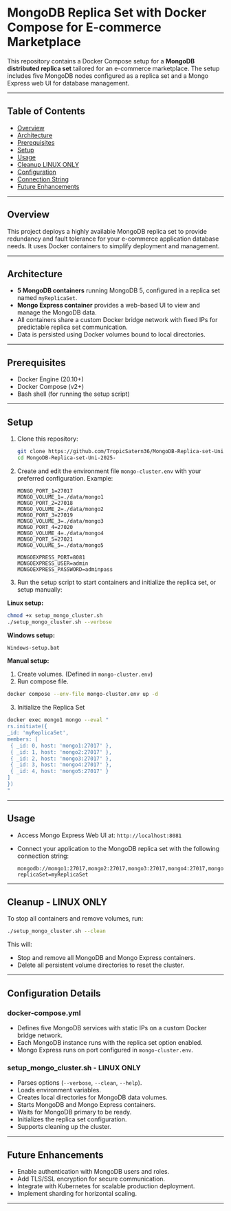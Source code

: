 # MongoDB Replica Set with Docker Compose for E-commerce Marketplace

This repository contains a Docker Compose setup for a **MongoDB distributed replica set** tailored for an e-commerce marketplace. The setup includes five MongoDB nodes configured as a replica set and a Mongo Express web UI for database management.

---

## Table of Contents

- [Overview](#overview)
- [Architecture](#architecture)
- [Prerequisites](#prerequisites)
- [Setup](#setup)
- [Usage](#usage)
- [Cleanup LINUX ONLY](#cleanup---linux-only)
- [Configuration](#configuration-details)
- [Connection String](#usage)
- [Future Enhancements](#future-enhancements)

---

## Overview

This project deploys a highly available MongoDB replica set to provide redundancy and fault tolerance for your e-commerce application database needs. It uses Docker containers to simplify deployment and management.

---

## Architecture

- **5 MongoDB containers** running MongoDB 5, configured in a replica set named `myReplicaSet`.
- **Mongo Express container** provides a web-based UI to view and manage the MongoDB data.
- All containers share a custom Docker bridge network with fixed IPs for predictable replica set communication.
- Data is persisted using Docker volumes bound to local directories.

---

## Prerequisites

- Docker Engine (20.10+)
- Docker Compose (v2+)
- Bash shell (for running the setup script)

---

## Setup

1. Clone this repository:
   ```bash
   git clone https://github.com/TropicSatern36/MongoDB-Replica-set-Uni-2025-.git
   cd MongoDB-Replica-set-Uni-2025-
   ```

2. Create and edit the environment file `mongo-cluster.env` with your preferred configuration. Example:

   ```env
   MONGO_PORT_1=27017
   MONGO_VOLUME_1=./data/mongo1
   MONGO_PORT_2=27018
   MONGO_VOLUME_2=./data/mongo2
   MONGO_PORT_3=27019
   MONGO_VOLUME_3=./data/mongo3
   MONGO_PORT_4=27020
   MONGO_VOLUME_4=./data/mongo4
   MONGO_PORT_5=27021
   MONGO_VOLUME_5=./data/mongo5

   MONGOEXPRESS_PORT=8081
   MONGOEXPRESS_USER=admin
   MONGOEXPRESS_PASSWORD=adminpass
   ```

3. Run the setup script to start containers and initialize the replica set, or setup manually:

  **Linux setup:**
   ```bash
   chmod +x setup_mongo_cluster.sh
   ./setup_mongo_cluster.sh --verbose
   ```

   **Windows setup:**

   ```bash
   Windows-setup.bat
   ```

   **Manual setup:**
   
   1. Create volumes. (Defined in `mongo-cluster.env`)
   2. Run compose file.
   ```bash
docker compose --env-file mongo-cluster.env up -d
   ```
   3. Initialize the Replica Set
   ```bash
docker exec mongo1 mongo --eval "
rs.initiate({
  _id: 'myReplicaSet',
  members: [
    { _id: 0, host: 'mongo1:27017' },
    { _id: 1, host: 'mongo2:27017' },
    { _id: 2, host: 'mongo3:27017' },
    { _id: 3, host: 'mongo4:27017' },
    { _id: 4, host: 'mongo5:27017' }
  ]
})
"
   ```
---

## Usage

* Access Mongo Express Web UI at: `http://localhost:8081`
* Connect your application to the MongoDB replica set with the following connection string:

  ```
  mongodb://mongo1:27017,mongo2:27017,mongo3:27017,mongo4:27017,mongo5:27017/?replicaSet=myReplicaSet
  ```

---

## Cleanup - **LINUX ONLY**

To stop all containers and remove volumes, run:

```bash
./setup_mongo_cluster.sh --clean
```

This will:

* Stop and remove all MongoDB and Mongo Express containers.
* Delete all persistent volume directories to reset the cluster.

---

## Configuration Details

### docker-compose.yml

* Defines five MongoDB services with static IPs on a custom Docker bridge network.
* Each MongoDB instance runs with the replica set option enabled.
* Mongo Express runs on port configured in `mongo-cluster.env`.

### setup\_mongo\_cluster.sh - **LINUX ONLY**

* Parses options (`--verbose`, `--clean`, `--help`).
* Loads environment variables.
* Creates local directories for MongoDB data volumes.
* Starts MongoDB and Mongo Express containers.
* Waits for MongoDB primary to be ready.
* Initializes the replica set configuration.
* Supports cleaning up the cluster.

---

## Future Enhancements

* Enable authentication with MongoDB users and roles.
* Add TLS/SSL encryption for secure communication.
* Integrate with Kubernetes for scalable production deployment.
* Implement sharding for horizontal scaling.

---




